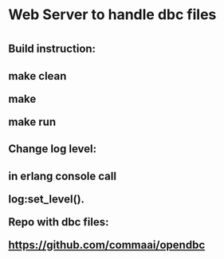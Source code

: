 <h1>Web Server to handle dbc files<h1>

<h2>Build instruction:<h2>
<p>make clean<p>
make <p>
make run<p>

<h2>Change log level:<h2>
in erlang console call<p>
log:set_level(<level>).<p>

Repo with dbc files:<p>
https://github.com/commaai/opendbc